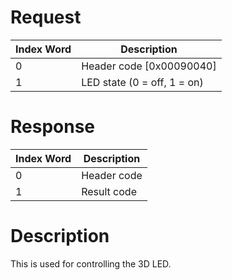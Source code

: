 # Request

| Index Word | Description                 |
|------------|-----------------------------|
| 0          | Header code \[0x00090040\]  |
| 1          | LED state (0 = off, 1 = on) |

# Response

| Index Word | Description |
|------------|-------------|
| 0          | Header code |
| 1          | Result code |

# Description

This is used for controlling the 3D LED.